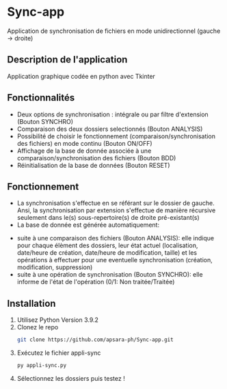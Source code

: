 # Sync-app
Application de synchronisation de fichiers en mode unidirectionnel (gauche -> droite)
## Description de l'application
Application graphique codée en python avec Tkinter 
## Fonctionnalités
- Deux options de synchronisation : intégrale ou par filtre d'extension (Bouton SYNCHRO)
- Comparaison des deux dossiers selectionnés (Bouton ANALYSIS)
- Possibilité de choisir le fonctionnement (comparaison/synchronisation des fichiers) en mode continu (Bouton ON/OFF)
- Affichage de la base de donnée associée à une comparaison/synchronisation des fichiers (Bouton BDD)
- Réinitialisation de la base de données (Bouton RESET)

## Fonctionnement
- La synchronisation s'effectue en se référant sur le dossier de gauche. Ansi, la synchronisation par extension s'effectue de manière récursive seulement dans le(s) sous-repertoire(s) de droite pré-existant(s)
- La base de donnée est générée automatiquement:
* suite à une comparaison des fichiers (Bouton ANALYSIS): elle indique pour chaque élèment des dossiers, leur état actuel (localisation, date/heure de création, date/heure de modification, taille) et les opérations à effectuer pour une eventuelle synchronisation (création, modification, suppression)
* suite à une opération de synchronisation (Bouton SYNCHRO): elle informe de l'état de l'opération (0/1: Non traitée/Traitée)

## Installation
1. Utilisez Python Version 3.9.2
2. Clonez le repo
   ```sh
   git clone https://github.com/apsara-ph/Sync-app.git
   ```
3. Exécutez le fichier appli-sync
   ```sh
   py appli-sync.py
   ```
4. Sélectionnez les dossiers puis testez !